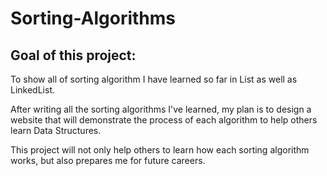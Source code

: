 # Sorting-Algorithms

## Goal of this project:
To show all of sorting algorithm I have learned so far in List as well as LinkedList.

After writing all the sorting algorithms I've learned, my plan is to design a website that will demonstrate the process of each algorithm to help others learn Data Structures.

This project will not only help others to learn how each sorting algorithm works, but also prepares me for future careers. 